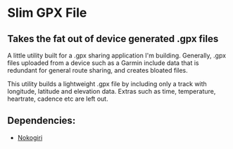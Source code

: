 # Slim GPX File
## Takes the fat out of device generated .gpx files

A little utility built for a .gpx sharing application I'm building. Generally, 
.gpx files uploaded from a device such as a Garmin include data that is 
redundant for general route sharing, and creates bloated files. 

This utility builds a lightweight .gpx file by including only a track with 
longitude, latitude and elevation data. Extras such as time, temperature, 
heartrate, cadence etc are left out.  

## Dependencies:
- [Nokogiri](http://nokogiri.org/)
